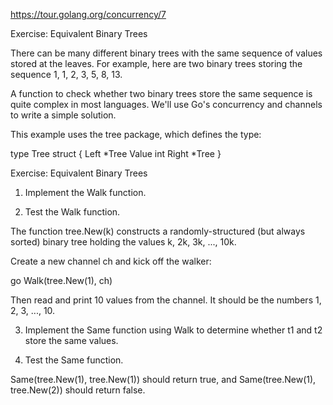 https://tour.golang.org/concurrency/7

Exercise: Equivalent Binary Trees

There can be many different binary trees with the same sequence of values stored at the leaves. For example, here are two binary trees storing the sequence 1, 1, 2, 3, 5, 8, 13.

A function to check whether two binary trees store the same sequence is quite complex in most languages. We'll use Go's concurrency and channels to write a simple solution.

This example uses the tree package, which defines the type:

type Tree struct {
    Left  *Tree
    Value int
    Right *Tree
}


Exercise: Equivalent Binary Trees

1. Implement the Walk function.

2. Test the Walk function.

The function tree.New(k) constructs a randomly-structured (but always sorted) binary tree holding the values k, 2k, 3k, ..., 10k.

Create a new channel ch and kick off the walker:

go Walk(tree.New(1), ch)

Then read and print 10 values from the channel. It should be the numbers 1, 2, 3, ..., 10.

3. Implement the Same function using Walk to determine whether t1 and t2 store the same values.

4. Test the Same function.

Same(tree.New(1), tree.New(1)) should return true, and Same(tree.New(1), tree.New(2)) should return false.


